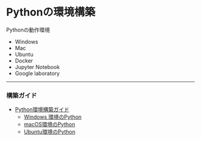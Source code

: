 Pythonの環境構築
========

Pythonの動作環境
* Windows
* Mac
* Ubuntu
* Docker
* Jupyter Notebook
* Google laboratory 

---
### 構築ガイド
* [Python環境構築ガイド](https://www.python.jp/install/install.html)
  * [Windows 環境のPython](https://www.python.jp/install/windows/index.html)
  * [macOS環境のPython](https://www.python.jp/install/macos/index.html)
  * [Ubuntu環境のPython](https://www.python.jp/install/ubuntu/index.html)

